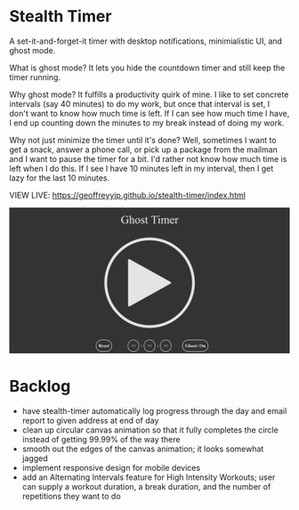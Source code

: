 # Stealth Timer

A set-it-and-forget-it timer with desktop notifications, minimialistic UI, and ghost mode.

What is ghost mode? It lets you hide the countdown timer and still keep the timer running.

Why ghost mode? It fulfills a productivity quirk of mine. I like to set concrete intervals (say 40 minutes) to do my work, but once that interval is set, I don't want to know how much time is left. If I can see how much time I have, I end up counting down the minutes to my break instead of doing my work. 

Why not just minimize the timer until it's done? Well, sometimes I want to get a snack, answer a phone call, or pick up a package from the mailman and I want to pause the timer for a bit. I'd rather not know how much time is left when I do this. If I see I have 10 minutes left in my interval, then I get lazy for the last 10 minutes.

VIEW LIVE: https://geoffreyyip.github.io/stealth-timer/index.html

![preview](demo.gif)

# Backlog

* have stealth-timer automatically log progress through the day and email report to given address at end of day
* clean up circular canvas animation so that it fully completes the circle instead of getting 99.99% of the way there
* smooth out the edges of the canvas animation; it looks somewhat jagged
* implement responsive design for mobile devices
* add an Alternating Intervals feature for High Intensity Workouts; user can supply a workout duration, a break duration, and the number of repetitions they want to do
